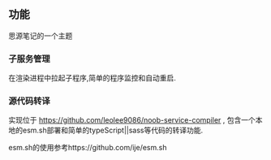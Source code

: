 ## 功能

思源笔记的一个主题

### 子服务管理

在渲染进程中拉起子程序,简单的程序监控和自动重启.

### 源代码转译

实现位于 https://github.com/leolee9086/noob-service-compiler , 包含一个本地的esm.sh部署和简单的typeScript||sass等代码的转译功能.

esm.sh的使用参考https://github.com/ije/esm.sh